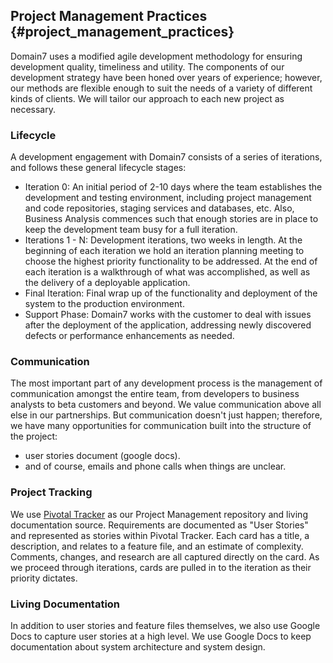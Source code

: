 ## Project Management Practices {#project_management_practices}

Domain7 uses a modified agile development methodology for ensuring development quality, timeliness and utility.
The components of our development strategy have been honed over years of experience;
however, our methods are flexible enough to suit the needs of a variety of different kinds of clients.
We will tailor our approach to each new project as necessary.

### Lifecycle

A development engagement with Domain7 consists of a series of iterations,
and follows these general lifecycle stages:

* Iteration 0:
  An initial period of 2-10 days where the team establishes the development
  and testing environment, including project management and code repositories,
  staging services and databases, etc.
  Also, Business Analysis commences such that enough stories are in place
  to keep the development team busy for a full iteration.
* Iterations 1 - N:
  Development iterations, two weeks in length.
  At the beginning of each iteration we hold an iteration planning meeting
  to choose the highest priority functionality to be addressed.
  At the end of each iteration is a walkthrough of what was accomplished,
  as well as the delivery of a deployable application.  
* Final Iteration:
  Final wrap up of the functionality and deployment of the system
  to the production environment.
* Support Phase:
  Domain7 works with the customer to deal with issues after the
  deployment of the application, addressing newly discovered defects or
  performance enhancements as needed.

### Communication

The most important part of any development process is the management of communication amongst the entire team, from developers to business analysts to beta customers and beyond.
We value communication above all else in our partnerships.
But communication doesn't just happen; therefore, we have many opportunities
for communication built into the structure of the project:

* user stories document (google docs).
* and of course, emails and phone calls when things are unclear.

### Project Tracking

We use [Pivotal Tracker](http://pivotaltracker.com) as our Project Management repository and living documentation source.
Requirements are documented as "User Stories" and represented as stories within Pivotal Tracker.
Each card has a title, a description, and relates to a feature file, and an estimate of complexity.
Comments, changes, and research are all captured directly on the card.
As we proceed through iterations, cards are pulled in to the iteration as their priority dictates.

### Living Documentation

In addition to user stories and feature files themselves, we also use Google Docs to capture user stories at a high level.
We use Google Docs to keep documentation about system architecture and system design.
